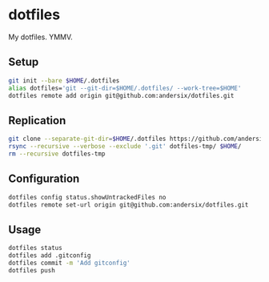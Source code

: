 # dotfiles
My dotfiles. YMMV.

## Setup
```sh
git init --bare $HOME/.dotfiles
alias dotfiles='git --git-dir=$HOME/.dotfiles/ --work-tree=$HOME'
dotfiles remote add origin git@github.com:andersix/dotfiles.git
```

## Replication
```sh
git clone --separate-git-dir=$HOME/.dotfiles https://github.com/andersix/dotfiles.git dotfiles-tmp
rsync --recursive --verbose --exclude '.git' dotfiles-tmp/ $HOME/
rm --recursive dotfiles-tmp
```

## Configuration
```sh
dotfiles config status.showUntrackedFiles no
dotfiles remote set-url origin git@github.com:andersix/dotfiles.git
```

## Usage
```sh
dotfiles status
dotfiles add .gitconfig
dotfiles commit -m 'Add gitconfig'
dotfiles push
```
